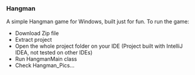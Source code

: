 ### Hangman
A simple Hangman game for Windows, built just for fun.
To run the game:
 - Download Zip file
 - Extract project
 - Open the whole project folder on your IDE (Project built with IntelliJ IDEA, not tested on other IDEs)
 - Run HangmanMain class
 - Check Hangman_Pics...
